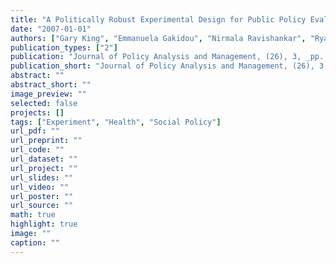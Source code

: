 ```yaml
---
title: "A Politically Robust Experimental Design for Public Policy Evaluation, with Application to the Mexican Universal Health Insurance Program"
date: "2007-01-01"
authors: ["Gary King", "Emmanuela Gakidou", "Nirmala Ravishankar", "Ryan T. Moore", "Jason Lakin", "Manett Vargas", "Martha Mar\'ia Tellez-Rojo", "Juan Eugenio Hernandez Avila", "Mauricio Hernandez Avila", "Hector Hernandez Llamas"]
publication_types: ["2"]
publication: "Journal of Policy Analysis and Management, (26), 3, _pp. 479--509_"
publication_short: "Journal of Policy Analysis and Management, (26), 3, _pp. 479--509_"
abstract: ""
abstract_short: ""
image_preview: ""
selected: false
projects: []
tags: ["Experiment", "Health", "Social Policy"]
url_pdf: ""
url_preprint: ""
url_code: ""
url_dataset: ""
url_project: ""
url_slides: ""
url_video: ""
url_poster: ""
url_source: ""
math: true
highlight: true
image: ""
caption: ""
---
```

